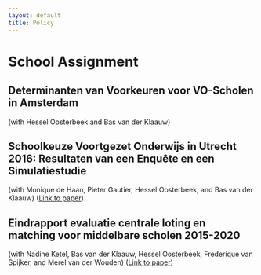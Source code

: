 ```yaml
---
layout: default
title: Policy
---
```


# School Assignment
## Determinanten van Voorkeuren voor VO-Scholen in Amsterdam  
(with Hessel Oosterbeek and Bas van der Klaauw)

## Schoolkeuze Voortgezet Onderwijs in Utrecht 2016: Resultaten van een Enquête en een Simulatiestudie
(with Monique de Haan, Pieter Gautier, Hessel Oosterbeek, and Bas van der Klaauw)
([Link to paper](https://drive.google.com/file/d/13lZ2mEUfnn88AUKBie1FrJINE6bA0zk5/view?usp=sharing))

## Eindrapport evaluatie centrale loting en matching voor middelbare scholen 2015-2020
(with Nadine Ketel, Bas van der Klaauw, Hessel Oosterbeek, Frederique van Spijker, and Merel van der Wouden) 
([Link to paper](https://onderzoek.amsterdam.nl/publicatie/eindrapport-evaluatie-centrale-loting-en-matching-middelbare-scholen-2015-2020))
